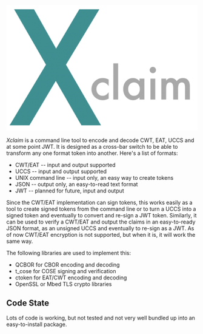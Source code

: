![Xclaim](https://github.com/laurencelundblade/xclaim/blob/main/xclaim-logo.png?raw=true)
 
*Xclaim* is a command line tool to encode and decode CWT, EAT, UCCS and at some point JWT. 
It is designed as a cross-bar switch to be able to transform any one format token 
into another. Here's a list of formats:

* CWT/EAT -- input and output supported
* UCCS -- input and output supported
* UNIX command line -- input only, an easy way to create tokens
* JSON -- output only, an easy-to-read text format 
* JWT -- planned for future, input and output

Since the CWT/EAT implementation can sign tokens, this works easily as
a tool to create signed tokens from the command line or to turn a UCCS
into a signed token and eventually to convert and re-sign a JWT token.
Similarly, it can be used to verify a CWT/EAT and output the claims
in an easy-to-ready JSON format, as an unsigned UCCS and eventually 
to re-sign as a JWT.  As of now CWT/EAT encryption is not supported,
but when it is, it will work the same way.

The following libraries are used to implement this:
* QCBOR for CBOR encoding and decoding
* t_cose for COSE signing and verification
* ctoken for EAT/CWT encoding and decoding
* OpenSSL or Mbed TLS crypto libraries

## Code State

Lots of code is working, but not tested and not very well bundled up into an easy-to-install package.
